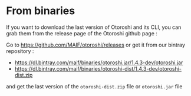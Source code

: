 # From binaries

If you want to download the last version of Otoroshi and its CLI, you can grab them from the release page of the Otoroshi github page :

Go to https://github.com/MAIF/otoroshi/releases or get it from our bintray repository :

* https://dl.bintray.com/maif/binaries/otoroshi.jar/1.4.3-dev/otoroshi.jar
* https://dl.bintray.com/maif/binaries/otoroshi-dist/1.4.3-dev/otoroshi-dist.zip

and get the last version of the `otoroshi-dist.zip` file or `otoroshi.jar` file
